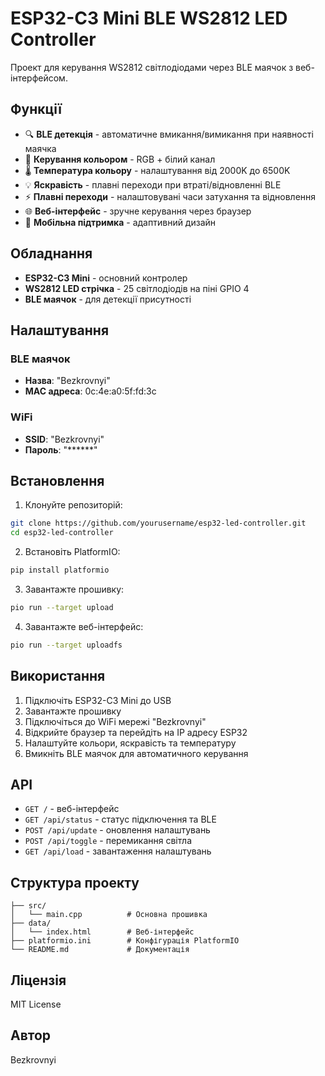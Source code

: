 # ESP32-C3 Mini BLE WS2812 LED Controller

Проект для керування WS2812 світлодіодами через BLE маячок з веб-інтерфейсом.

## Функції

- 🔍 **BLE детекція** - автоматичне вмикання/вимикання при наявності маячка
- 🌈 **Керування кольором** - RGB + білий канал
- 🌡️ **Температура кольору** - налаштування від 2000K до 6500K
- 💡 **Яскравість** - плавні переходи при втраті/відновленні BLE
- ⚡ **Плавні переходи** - налаштовувані часи затухання та відновлення
- 🌐 **Веб-інтерфейс** - зручне керування через браузер
- 📱 **Мобільна підтримка** - адаптивний дизайн

## Обладнання

- **ESP32-C3 Mini** - основний контролер
- **WS2812 LED стрічка** - 25 світлодіодів на піні GPIO 4
- **BLE маячок** - для детекції присутності

## Налаштування

### BLE маячок
- **Назва**: "Bezkrovnyi"
- **MAC адреса**: 0c:4e:a0:5f:fd:3c

### WiFi
- **SSID**: "Bezkrovnyi"
- **Пароль**: "******"

## Встановлення

1. Клонуйте репозиторій:
```bash
git clone https://github.com/yourusername/esp32-led-controller.git
cd esp32-led-controller
```

2. Встановіть PlatformIO:
```bash
pip install platformio
```

3. Завантажте прошивку:
```bash
pio run --target upload
```

4. Завантажте веб-інтерфейс:
```bash
pio run --target uploadfs
```

## Використання

1. Підключіть ESP32-C3 Mini до USB
2. Завантажте прошивку
3. Підключіться до WiFi мережі "Bezkrovnyi"
4. Відкрийте браузер та перейдіть на IP адресу ESP32
5. Налаштуйте кольори, яскравість та температуру
6. Вмикніть BLE маячок для автоматичного керування

## API

- `GET /` - веб-інтерфейс
- `GET /api/status` - статус підключення та BLE
- `POST /api/update` - оновлення налаштувань
- `POST /api/toggle` - перемикання світла
- `GET /api/load` - завантаження налаштувань

## Структура проекту

```
├── src/
│   └── main.cpp          # Основна прошивка
├── data/
│   └── index.html        # Веб-інтерфейс
├── platformio.ini        # Конфігурація PlatformIO
└── README.md             # Документація
```

## Ліцензія

MIT License

## Автор

Bezkrovnyi
